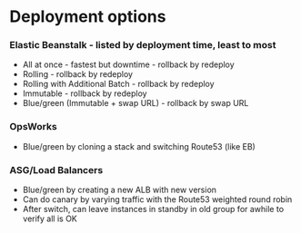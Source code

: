 # Deployment options

### Elastic Beanstalk - listed by deployment time, least to most
- All at once - fastest but downtime - rollback by redeploy
- Rolling - rollback by redeploy
- Rolling with Additional Batch - rollback by redeploy
- Immutable - rollback by redeploy
- Blue/green (Immutable + swap URL) - rollback by swap URL

### OpsWorks
- Blue/green by cloning a stack and switching Route53 (like EB)

### ASG/Load Balancers
- Blue/green by creating a new ALB with new version
- Can do canary by varying traffic with the Route53 weighted round robin
- After switch, can leave instances in standby in old group for awhile to verify all is OK
